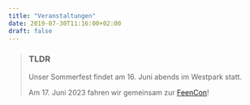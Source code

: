 ```yaml
---
title: "Veranstaltungen"
date: 2019-07-30T11:16:00+02:00
draft: false
---
```

> ### TLDR
> Unser Sommerfest findet am 16. Juni abends im Westpark statt.
>
> Am 17. Juni 2023 fahren wir gemeinsam zur [FeenCon](#conventions)!
